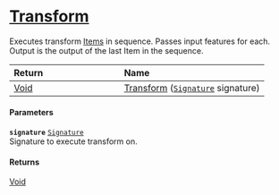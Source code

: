 # [Transform](./SequentialTransformPipeline--Transform.md)

Executes transform [Items](https://github.com/sigstat/sigstat/blob/develop/docs/md/SigStat/Common/Pipeline/SequentialTransformPipeline.md) in sequence.  Passes input features for each.  Output is the output of the last Item in the sequence.

| <span>Return&nbsp;&nbsp;&nbsp;&nbsp;&nbsp;&nbsp;&nbsp;&nbsp;&nbsp;&nbsp;&nbsp;&nbsp;&nbsp;&nbsp;&nbsp;&nbsp;&nbsp;&nbsp;&nbsp;&nbsp;&nbsp;&nbsp;&nbsp;&nbsp;&nbsp;&nbsp;&nbsp;&nbsp;&nbsp;&nbsp;</span> | Name | 
| :--- | :--- | 
| [Void](https://docs.microsoft.com/en-us/dotnet/api/System.Void) | [Transform](./SequentialTransformPipeline--Transform.md) ([`Signature`](./../../Signature.md) signature) | 


#### Parameters
**`signature`**  [`Signature`](./../../Signature.md)<br>Signature to execute transform on.
#### Returns
[Void](https://docs.microsoft.com/en-us/dotnet/api/System.Void)<br>

